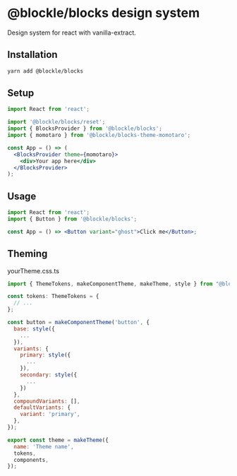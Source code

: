 # @blockle/blocks design system

Design system for react with vanilla-extract.

## Installation

```bash
yarn add @blockle/blocks
```

## Setup

```jsx
import React from 'react';

import '@blockle/blocks/reset';
import { BlocksProvider } from '@blockle/blocks';
import { momotaro } from '@blockle/blocks-theme-momotaro';

const App = () => (
  <BlocksProvider theme={momotaro}>
    <div>Your app here</div>
  </BlocksProvider>
);
```

## Usage

```jsx
import React from 'react';
import { Button } from '@blockle/blocks';

const App = () => <Button variant="ghost">Click me</Button>;
```

## Theming

yourTheme.css.ts

```jsx
import { ThemeTokens, makeComponentTheme, makeTheme, style } from "@blockle/blocks";

const tokens: ThemeTokens = {
  // ...
};

const button = makeComponentTheme('button', {
  base: style({
    ...
  }),
  variants: {
    primary: style({
      ...
    }),
    secondary: style({
      ...
    })
  },
  compoundVariants: [],
  defaultVariants: {
    variant: 'primary',
  },
});

export const theme = makeTheme({
  name: 'Theme name',
  tokens,
  components,
});
```
